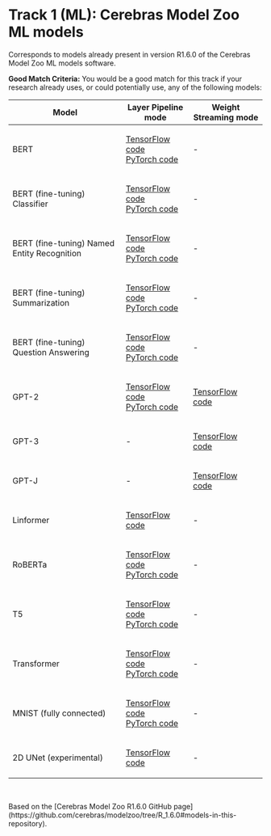 # Track 1 (ML): Cerebras Model Zoo ML models 
Corresponds to models already present in version R1.6.0 of the Cerebras Model Zoo ML models software. 

**Good Match Criteria:** You would be a good match for this track if your research already uses, or could potentially use, any of the following models:
<table>
  <thead>
    <tr>
      <th>Model</th><th>Layer Pipeline mode</th><th>Weight Streaming mode</th>
    </tr>
  </thead
<tbody>
<tr>
  <td>BERT</td>
  <td>     

[TensorFlow code](https://github.com/cerebras/modelzoo/blob/R_1.6.0/modelzoo/transformers/tf/bert)  <br />
[PyTorch code](https://github.com/cerebras/modelzoo/blob/R_1.6.0/modelzoo/transformers/pytorch/bert)
</td>
  <td>-</td>
</tr>
<tr>
<td>BERT (fine-tuning) Classifier</td>
<td>
  
[TensorFlow code](https://github.com/cerebras/modelzoo/blob/R_1.6.0/modelzoo/transformers/tf/bert/fine_tuning/classifier)  <br />
[PyTorch code](https://github.com/cerebras/modelzoo/blob/R_1.6.0/modelzoo/transformers/pytorch/bert/fine_tuning/classifier)</td>
<td>-</td>  
</tr>

<tr>
  <td>BERT (fine-tuning) Named Entity Recognition</td><td>
    
[TensorFlow code](https://github.com/cerebras/zoo/blob/R_1.6.0/zoo/transformers/tf/bert/fine_tuning/token_classifier)  <br />
[PyTorch code](https://github.com/cerebras/zoo/blob/R_1.6.0/zoo/transformers/pytorch/bert/fine_tuning/token_classifier)</td>
<td>-</td>
</tr>

<tr>
  <td>BERT (fine-tuning) Summarization</td>
<td> 
  
  [TensorFlow code](https://github.com/cerebras/zoo/blob/R_1.6.0/zoo/transformers/tf/bert/fine_tuning/extractive_summarization)  <br />
  [PyTorch code](https://github.com/cerebras/zoo/blob/R_1.6.0/zoo/transformers/pytorch/bert/fine_tuning/extractive_summarization)</td>
<td>-</td>
</tr>

<tr>
<td>BERT (fine-tuning) Question Answering</td>
<td> 
  
[TensorFlow code](https://github.com/cerebras/zoo/blob/R_1.6.0/zoo/transformers/tf/bert/fine_tuning/qa) <br />
[PyTorch code](https://github.com/cerebras/zoo/blob/R_1.6.0/zoo/transformers/pytorch/bert/fine_tuning/qa)</td>
<td>-</td>
</tr>

<tr>
  <td>GPT-2</td>
<td>
  
[TensorFlow code](https://github.com/cerebras/zoo/blob/R_1.6.0/zoo/transformers/tf/gpt2) <br />
[PyTorch code](https://github.com/cerebras/zoo/blob/R_1.6.0/zoo/transformers/pytorch/gpt2)</td>

<td>
  
  [TensorFlow code](https://github.com/cerebras/zoo/blob/R_1.6.0/zoo/transformers/tf/gpt2)</td>
</tr>

<tr> 
  <td>GPT-3</td>
<td>-</td>
<td>
  
  [TensorFlow code](https://github.com/cerebras/zoo/blob/R_1.6.0/zoo/transformers/tf/gpt3)</td>
</tr>

<tr> 
  <td>GPT-J</td>
<td>-</td>
<td>
  
  [TensorFlow code](https://github.com/cerebras/zoo/blob/R_1.6.0/zoo/transformers/tf/gptj)</td>
</tr>

<tr>
<td>Linformer</td>
<td>
  
  [TensorFlow code](https://github.com/cerebras/zoo/blob/R_1.6.0/zoo/transformers/tf/linformer)</td>
<td>-</td>
</tr>

<tr>
<td>RoBERTa</td>
<td>
  
[TensorFlow code](https://github.com/cerebras/zoo/blob/R_1.6.0/zoo/transformers/tf/bert)<br />
[PyTorch code](https://github.com/cerebras/zoo/blob/R_1.6.0/zoo/transformers/pytorch/bert)</td>
<td>-</td>
</tr>

<tr>
<td>T5</td>
<td>

[TensorFlow code](https://github.com/cerebras/zoo/blob/R_1.6.0/zoo/transformers/tf/t5)<br />
[PyTorch code](https://github.com/cerebras/zoo/blob/R_1.6.0/zoo/transformers/pytorch/t5)</td>
<td>-</td>
</tr>

<tr><td>Transformer</td>
<td>
  
[TensorFlow code](https://github.com/cerebras/zoo/blob/R_1.6.0/zoo/transformers/tf/transformer)<br />
[PyTorch code](https://github.com/cerebras/zoo/blob/R_1.6.0/zoo/transformers/pytorch/transformer)</td>
<td>-</td>
</tr>

<tr>
  <td>MNIST (fully connected)</td>
<td>
  
[TensorFlow code](https://github.com/cerebras/zoo/blob/R_1.6.0/zoo/fc_mnist/tf)<br />
[PyTorch code](https://github.com/cerebras/zoo/blob/R_1.6.0/zoo/fc_mnist/pytorch)</td>
<td>-</td>
</tr>

<tr>
  <td>2D UNet (experimental)</td>
<td>
  
[TensorFlow code](https://github.com/cerebras/zoo/blob/R_1.6.0/zoo/unet/tf)</td>
<td>-</td>
</tbody>
</table>

<br />
<p>Based on the [Cerebras Model Zoo R1.6.0 GitHub page](https://github.com/cerebras/modelzoo/tree/R_1.6.0#models-in-this-repository).</p>

